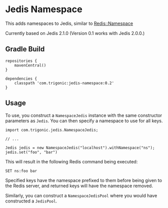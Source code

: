 # Jedis Namespace

This adds namespaces to Jedis, similar to
[Redis::Namespace](https://github.com/defunkt/redis-namespace)

Currently based on Jedis 2.1.0  (Version 0.1 works with Jedis 2.0.0.)

## Gradle Build

    repositories {
        mavenCentral()
    }

    dependencies {
        classpath 'com.trigonic:jedis-namespace:0.2'
    }


## Usage

To use, you construct a `NamespaceJedis` instance with the same constructor
parameters as `Jedis`.  You can then specify a namespace to use for all keys.

    import com.trigonic.jedis.NamespaceJedis;

    // ...

    Jedis jedis = new NamespaceJedis("localhost").withNamespace("ns");
    jedis.set("foo", "bar")

This will result in the following Redis command being executed:

    SET ns:foo bar

Specified keys have the namespace prefixed to them before being given to
the Redis server, and returned keys will have the namespace removed.

Similarly, you can construct a `NamespaceJedisPool` where you would have
constructed a `JedisPool`.

